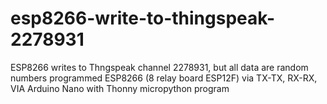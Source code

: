# esp8266-write-to-thingspeak-2278931
ESP8266 writes to Thngspeak channel 2278931, but all data are random numbers
programmed ESP8266 (8 relay board ESP12F) via TX-TX, RX-RX, VIA Arduino Nano
with Thonny micropython program
